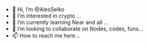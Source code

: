 - 👋 Hi, I’m @AlesSelko
- 👀 I’m interested in crypto ...
- 🌱 I’m currently learning Near and all  ...
- 💞️ I’m looking to collaborate on Nodes,  codes,  funs...
- 📫 How to reach me here...

<!---
AlesSelko/AlesSelko is a ✨ special ✨ repository because its `README.md` (this file) appears on your GitHub profile.
You can click the Preview link to take a look at your changes.
--->
